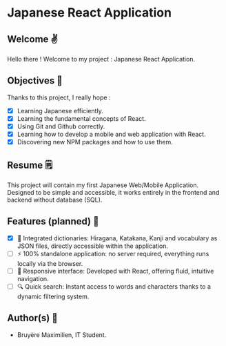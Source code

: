 # Japanese React Application

## Welcome ✌️

Hello there ! Welcome to my project : Japanese React Application.

## Objectives 🏹

Thanks to this project, I really hope :

- [x] Learning Japanese efficiently.
- [x] Learning the fundamental concepts of React.
- [x] Using Git and Github correctly.
- [x] Learning how to develop a mobile and web application with React.
- [x] Discovering new NPM packages and how to use them.

## Resume 🗒️

This project will contain my first Japanese Web/Mobile Application. Designed to be simple and accessible, it works entirely in the frontend and backend without database (SQL).

## Features (planned) 🚧

- [x] 📖 Integrated dictionaries: Hiragana, Katakana, Kanji and vocabulary as JSON files, directly accessible within the application.
- [ ] ⚡ 100% standalone application: no server required, everything runs locally via the browser.
- [ ] 🎨 Responsive interface: Developed with React, offering fluid, intuitive navigation.
- [ ] 🔍 Quick search: Instant access to words and characters thanks to a dynamic filtering system.

## Author(s) 👦

- Bruyère Maximilien, IT Student.
